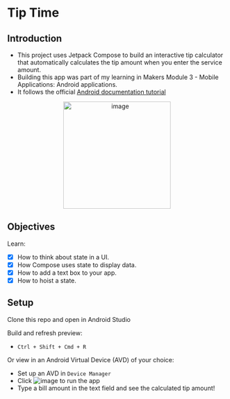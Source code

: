 # Tip Time

## Introduction
- This project uses Jetpack Compose to build an interactive tip calculator that automatically calculates the tip amount when you enter the service amount. 
- Building this app was part of my learning in Makers Module 3 - Mobile Applications: Android applications.
- It follows the official [Android documentation tutorial](https://developer.android.com/codelabs/basic-android-kotlin-compose-using-state#0)

<p align="center">
<img width="247" alt="image" src="https://github.com/NatalieJClark/tip-time/assets/107806810/d48ed517-0b76-48e8-b9b6-4151a2f91d85">
</p>

## Objectives
Learn:
- [x] How to think about state in a UI.
- [x] How Compose uses state to display data.
- [x] How to add a text box to your app.
- [x] How to hoist a state.

## Setup
Clone this repo and open in Android Studio  

Build and refresh preview:
- `Ctrl + Shift + Cmd + R`

Or view in an Android Virtual Device (AVD) of your choice:
- Set up an AVD in `Device Manager`
- Click ![image](https://github.com/NatalieJClark/greeting-card/assets/107806810/fa7cb2c8-6a77-4307-bb4a-aedeb0b9dbe8) to run the app
- Type a bill amount in the text field and see the calculated tip amount!
